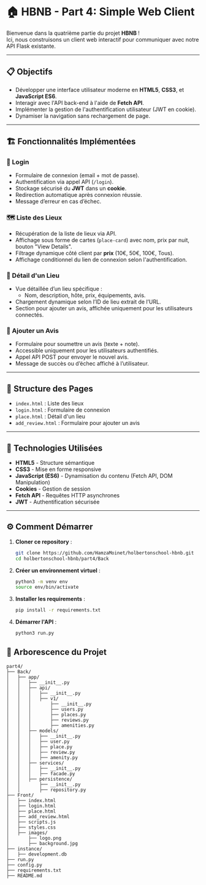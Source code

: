 # 🏠 HBNB - Part 4: Simple Web Client

Bienvenue dans la quatrième partie du projet **HBNB** !  
Ici, nous construisons un client web interactif pour communiquer avec notre API Flask existante.

---

## 📋 Objectifs

- Développer une interface utilisateur moderne en **HTML5**, **CSS3**, et **JavaScript ES6**.
- Interagir avec l'API back-end à l'aide de **Fetch API**.
- Implémenter la gestion de l'authentification utilisateur (JWT en cookie).
- Dynamiser la navigation sans rechargement de page.

---

## 🏗️ Fonctionnalités Implémentées

### 🔑 Login
- Formulaire de connexion (email + mot de passe).
- Authentification via appel API (`/login`).
- Stockage sécurisé du **JWT** dans un **cookie**.
- Redirection automatique après connexion réussie.
- Message d’erreur en cas d’échec.

### 🗺️ Liste des Lieux
- Récupération de la liste de lieux via API.
- Affichage sous forme de cartes (`place-card`) avec nom, prix par nuit, bouton "View Details".
- Filtrage dynamique côté client par **prix** (10€, 50€, 100€, Tous).
- Affichage conditionnel du lien de connexion selon l'authentification.

### 🏡 Détail d'un Lieu
- Vue détaillée d’un lieu spécifique :
  - Nom, description, hôte, prix, équipements, avis.
- Chargement dynamique selon l’ID de lieu extrait de l’URL.
- Section pour ajouter un avis, affichée uniquement pour les utilisateurs connectés.

### 📝 Ajouter un Avis
- Formulaire pour soumettre un avis (texte + note).
- Accessible uniquement pour les utilisateurs authentifiés.
- Appel API POST pour envoyer le nouvel avis.
- Message de succès ou d’échec affiché à l’utilisateur.

---

## 📂 Structure des Pages

- `index.html` : Liste des lieux
- `login.html` : Formulaire de connexion
- `place.html` : Détail d'un lieu
- `add_review.html` : Formulaire pour ajouter un avis

---

## 🧩 Technologies Utilisées

- **HTML5** - Structure sémantique
- **CSS3** - Mise en forme responsive
- **JavaScript (ES6)** - Dynamisation du contenu (Fetch API, DOM Manipulation)
- **Cookies** - Gestion de session
- **Fetch API** - Requêtes HTTP asynchrones
- **JWT** - Authentification sécurisée

---

## ⚙️ Comment Démarrer

1. **Cloner ce repository** :
   ```bash
   git clone https://github.com/HamzaMoinet/holbertonschool-hbnb.git
   cd holbertonschool-hbnb/part4/Back

2. **Créer un environnement virtuel** :
    ```bash
    python3 -m venv env
    source env/bin/activate

3. **Installer les requirements** :
    ```bash
    pip install -r requirements.txt

4. **Démarrer l'API** :
    ```bash
    python3 run.py

## 🌳 Arborescence du Projet
```text
part4/
├── Back/
│   ├── app/
│   │   ├── __init__.py
│   │   ├── api/
│   │   │   ├── __init__.py
│   │   │   ├── v1/
│   │   │       ├── __init__.py
│   │   │       ├── users.py
│   │   │       ├── places.py
│   │   │       ├── reviews.py
│   │   │       ├── amenities.py
│   │   ├── models/
│   │   │   ├── __init__.py
│   │   │   ├── user.py
│   │   │   ├── place.py
│   │   │   ├── review.py
│   │   │   ├── amenity.py
│   │   ├── services/
│   │   │   ├── __init__.py
│   │   │   ├── facade.py
│   │   ├── persistence/
│   │       ├── __init__.py
│   │       ├── repository.py
├── Front/
│   ├── index.html
│   ├── login.html
│   ├── place.html
│   ├── add_review.html
│   ├── scripts.js
│   ├── styles.css
│   ├── images/
│       ├── logo.png
│       ├── background.jpg
├── instance/
│   ├── development.db
├── run.py
├── config.py
├── requirements.txt
├── README.md
```